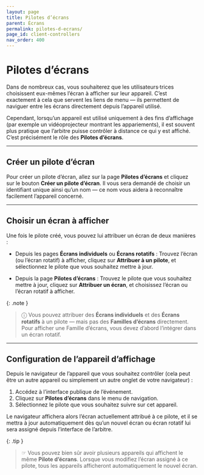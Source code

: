 ```yaml
---
layout: page
title: Pilotes d’écrans
parent: Écrans
permalink: pilotes-d-ecrans/
page_id: client-controllers
nav_order: 400
---
```


# Pilotes d’écrans

Dans de nombreux cas, vous souhaiterez que les utilisateurs·trices choisissent eux-mêmes l’écran à afficher sur leur appareil.
C’est exactement à cela que servent les liens de menu — ils permettent de naviguer entre les écrans directement depuis l’appareil utilisé.

Cependant, lorsqu’un appareil est utilisé uniquement à des fins d’affichage (par exemple un vidéoprojecteur montrant les appariements), il est souvent plus pratique que l’arbitre puisse contrôler à distance ce qui y est affiché.
C’est précisément le rôle des **Pilotes d’écrans**.

---

## Créer un pilote d’écran

Pour créer un pilote d’écran, allez sur la page **Pilotes d’écrans** et cliquez sur le bouton **Créer un pilote d’écran**.
Il vous sera demandé de choisir un identifiant unique ainsi qu’un nom — ce nom vous aidera à reconnaître facilement l’appareil concerné.

---

## Choisir un écran à afficher

Une fois le pilote créé, vous pouvez lui attribuer un écran de deux manières :

- Depuis les pages **Écrans individuels** ou **Écrans rotatifs** :
  Trouvez l’écran (ou l’écran rotatif) à afficher, cliquez sur **Attribuer à un pilote**, et sélectionnez le pilote que vous souhaitez mettre à jour.

- Depuis la page **Pilotes d’écrans** :
  Trouvez le pilote que vous souhaitez mettre à jour, cliquez sur **Attribuer un écran**, et choisissez l’écran ou l’écran rotatif à afficher.

{: .note }
> ⓘ Vous pouvez attribuer des **Écrans individuels** et des **Écrans rotatifs** à un pilote — mais pas des **Familles d’écrans** directement.
> Pour afficher une Famille d’écrans, vous devez d’abord l’intégrer dans un écran rotatif.

---

## Configuration de l’appareil d’affichage

Depuis le navigateur de l’appareil que vous souhaitez contrôler (cela peut être un autre appareil ou simplement un autre onglet de votre navigateur) :

1. Accédez à l’interface publique de l’événement.
2. Cliquez sur **Pilotes d’écrans** dans le menu de navigation.
3. Sélectionnez le pilote que vous souhaitez suivre sur cet appareil.

Le navigateur affichera alors l’écran actuellement attribué à ce pilote, et il se mettra à jour automatiquement dès qu’un nouvel écran ou écran rotatif lui sera assigné depuis l’interface de l’arbitre.

{: .tip }
> ☞ Vous pouvez bien sûr avoir plusieurs appareils qui affichent le même **Pilote d’écrans**.
> Lorsque vous modifiez l’écran assigné à ce pilote, tous les appareils afficheront automatiquement le nouvel écran.
